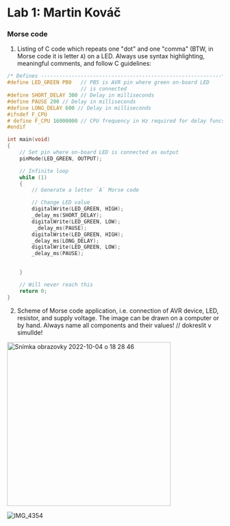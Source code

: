 # Lab 1: Martin Kováč

### Morse code

1. Listing of C code which repeats one "dot" and one "comma" (BTW, in Morse code it is letter `A`) on a LED. Always use syntax highlighting, meaningful comments, and follow C guidelines:

```c
/* Defines -----------------------------------------------------------*/
#define LED_GREEN PB0   // PB5 is AVR pin where green on-board LED 
                        // is connected
#define SHORT_DELAY 300 // Delay in milliseconds
#define PAUSE 200 // Delay in milliseconds
#define LONG_DELAY 600 // Delay in milliseconds
#ifndef F_CPU
# define F_CPU 16000000 // CPU frequency in Hz required for delay funcs
#endif

int main(void)
{
    // Set pin where on-board LED is connected as output
    pinMode(LED_GREEN, OUTPUT);

    // Infinite loop
    while (1)
    {
        // Generate a letter `A` Morse code

        // Change LED value
        digitalWrite(LED_GREEN, HIGH);
        _delay_ms(SHORT_DELAY);
        digitalWrite(LED_GREEN, LOW);
         _delay_ms(PAUSE);
        digitalWrite(LED_GREEN, HIGH);
        _delay_ms(LONG_DELAY);
        digitalWrite(LED_GREEN, LOW);
        _delay_ms(PAUSE);
        

    }

    // Will never reach this
    return 0;
}
```

2. Scheme of Morse code application, i.e. connection of AVR device, LED, resistor, and supply voltage. The image can be drawn on a computer or by hand. Always name all components and their values!
// dokreslit v simullde!

  
<img width="382" alt="Snímka obrazovky 2022-10-04 o 18 28 46" src="https://user-images.githubusercontent.com/99388246/193874239-a5b167c8-fc88-46b4-928b-5e629d6c0ab2.png">

![IMG_4354](https://user-images.githubusercontent.com/99388246/193876683-d26d38ac-82b3-4444-b107-41ad158c9e1c.JPG)
